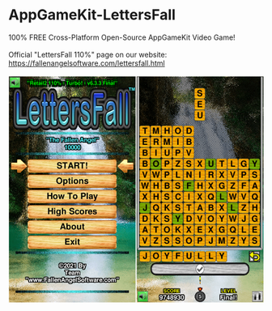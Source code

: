 # AppGameKit-LettersFall
100% FREE Cross-Platform Open-Source AppGameKit Video Game! 
<br />
<br />
Official "LettersFall 110%" page on our website:
<br />
https://fallenangelsoftware.com/lettersfall.html
<br />
<br />
![LettersFall Image](LF_Promo.png)
<br />
<br />

